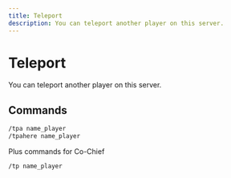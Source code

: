 ```yaml
---
title: Teleport
description: You can teleport another player on this server.
---
```


# Teleport

You can teleport another player on this server.

## Commands

```bash
/tpa name_player
/tpahere name_player
```

Plus commands for Co-Chief

```bash
/tp name_player
```